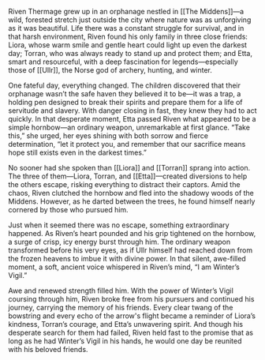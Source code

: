 Riven Thermage grew up in an orphanage nestled in [[The Middens]]—a wild, forested stretch just outside the city where nature was as unforgiving as it was beautiful. Life there was a constant struggle for survival, and in that harsh environment, Riven found his only family in three close friends: Liora, whose warm smile and gentle heart could light up even the darkest day; Torran, who was always ready to stand up and protect them; and Etta, smart and resourceful, with a deep fascination for legends—especially those of [[Ullr]], the Norse god of archery, hunting, and winter.

One fateful day, everything changed. The children discovered that their orphanage wasn’t the safe haven they believed it to be—it was a trap, a holding pen designed to break their spirits and prepare them for a life of servitude and slavery. With danger closing in fast, they knew they had to act quickly. In that desperate moment, Etta passed Riven what appeared to be a simple hornbow—an ordinary weapon, unremarkable at first glance. “Take this,” she urged, her eyes shining with both sorrow and fierce determination, “let it protect you, and remember that our sacrifice means hope still exists even in the darkest times.”

No sooner had she spoken than [[Liora]] and [[Torran]] sprang into action. The three of them—Liora, Torran, and [[Etta]]—created diversions to help the others escape, risking everything to distract their captors. Amid the chaos, Riven clutched the hornbow and fled into the shadowy woods of the Middens. However, as he darted between the trees, he found himself nearly cornered by those who pursued him.

Just when it seemed there was no escape, something extraordinary happened. As Riven’s heart pounded and his grip tightened on the hornbow, a surge of crisp, icy energy burst through him. The ordinary weapon transformed before his very eyes, as if Ullr himself had reached down from the frozen heavens to imbue it with divine power. In that silent, awe-filled moment, a soft, ancient voice whispered in Riven’s mind, “I am Winter’s Vigil.”

Awe and renewed strength filled him. With the power of Winter’s Vigil coursing through him, Riven broke free from his pursuers and continued his journey, carrying the memory of his friends. Every clear twang of the bowstring and every echo of the arrow's flight became a reminder of Liora’s kindness, Torran’s courage, and Etta’s unwavering spirit. And though his desperate search for them had failed, Riven held fast to the promise that as long as he had Winter’s Vigil in his hands, he would one day be reunited with his beloved friends.